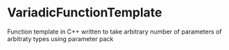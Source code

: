 # VariadicFunctionTemplate
Function template in C++ written to take arbitrary number of parameters of arbitraty types using parameter pack 
